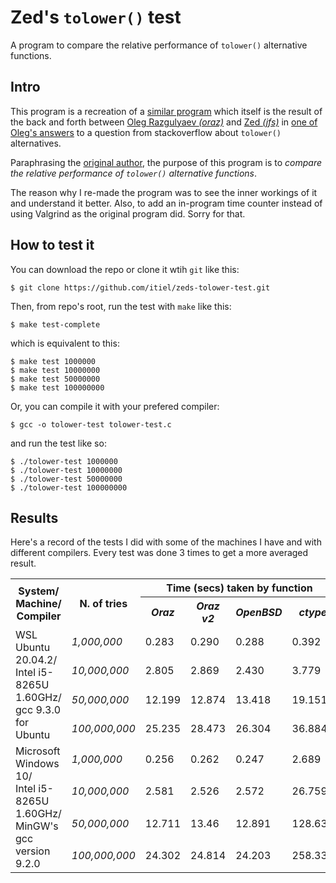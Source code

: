 [//]: # (Author: Itiel Lopez - itiel@soyitiel.com)
[//]: # (Created: 18/08/2021)

# Zed's `tolower()` test

A program to compare the relative performance of `tolower()` alternative functions.

## Intro

This program is a recreation of a [similar program](https://gist.github.com/zed/370497) which itself is the result of the back and forth between [Oleg Razgulyaev *(oraz)*](https://stackoverflow.com/users/2153550/oleg-razgulyaev) and [Zed *(jfs)*](https://stackoverflow.com/users/4279/jfs) in [one of Oleg's answers](https://stackoverflow.com/a/2661917/2167133) to a question from stackoverflow about `tolower()` alternatives. 

Paraphrasing the [original author](https://gist.github.com/zed), the purpose of this program is to *compare the relative performance of `tolower()` alternative functions*.

The reason why I re-made the program was to see the inner workings of it and understand it better. Also, to add an in-program time counter instead of using Valgrind as the original program did. Sorry for that.

## How to test it

You can download the repo or clone it wtih `git` like this:

    $ git clone https://github.com/itiel/zeds-tolower-test.git

Then, from repo's root, run the test with `make` like this:
    
    $ make test-complete

which is equivalent to this:

    $ make test 1000000
    $ make test 10000000
    $ make test 50000000
    $ make test 100000000

Or, you can compile it with your prefered compiler:

    $ gcc -o tolower-test tolower-test.c 

and run the test like so:

    $ ./tolower-test 1000000
    $ ./tolower-test 10000000
    $ ./tolower-test 50000000
    $ ./tolower-test 100000000

## Results

Here's a record of the tests I did with some of the machines I have and with different compilers. Every test was done 3 times to get a more averaged result.

<table>
    <tr>
        <th rowspan="2">
            System/<br>
            Machine/<br>
            Compiler
        </th>
        <th rowspan="2">N. of tries</th>
        <th colspan="4">Time (secs) taken by function</th>
    </tr>
    <tr>
        <th><i>Oraz</i></th>
        <th><i>Oraz v2</i></th>
        <th><i>OpenBSD</i></th>
        <th><i>ctype</i></th>
    </tr>
    <tr>
        <td rowspan="4">
            WSL Ubuntu 20.04.2/<br>
            Intel i5-8265U 1.60GHz/<br>
            gcc 9.3.0 for Ubuntu
        </td>
        <td><i>1,000,000</i></td>
        <td>0.283</td>
        <td>0.290</td>
        <td>0.288</td>
        <td>0.392</td>
    </tr>
    <tr>
        <td><i>10,000,000</i></td>
        <td>2.805</td>
        <td>2.869</td>
        <td>2.430</td>
        <td>3.779</td>
    </tr>
    <tr>
        <td><i>50,000,000</i></td>
        <td>12.199</td>
        <td>12.874</td>
        <td>13.418</td>
        <td>19.151</td>
    </tr>
    <tr>
        <td><i>100,000,000</i></td>
        <td>25.235</td>
        <td>28.473</td>
        <td>26.304</td>
        <td>36.884</td>
    </tr><tr>
        <td rowspan="4">
            Microsoft Windows 10/<br>
            Intel i5-8265U 1.60GHz/<br>
            MinGW's gcc version 9.2.0
        </td>
        <td><i>1,000,000</i></td>
        <td>0.256</td>
        <td>0.262</td>
        <td>0.247</td>
        <td>2.689</td>
    </tr>
    <tr>
        <td><i>10,000,000</i></td>
        <td>2.581</td>
        <td>2.526</td>
        <td>2.572</td>
        <td>26.759</td>
    </tr>
    <tr>
        <td><i>50,000,000</i></td>
        <td>12.711</td>
        <td>13.46</td>
        <td>12.891</td>
        <td>128.633</td>
    </tr>
    <tr>
        <td><i>100,000,000</i></td>
        <td>24.302</td>
        <td>24.814</td>
        <td>24.203</td>
        <td>258.338</td>
    </tr>
</table>